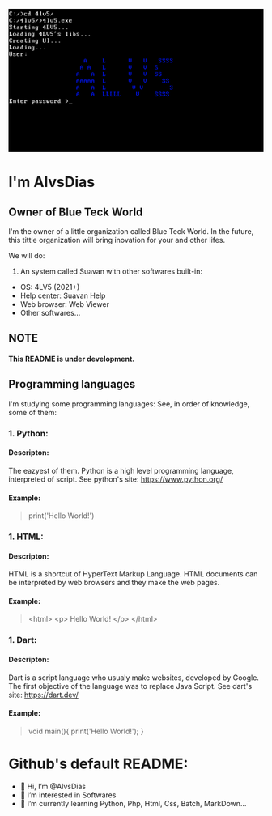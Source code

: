 ![AlvsDiasLOGO](https://github.com/AlvsDias/AlvsDias/blob/main/AlvsDiasLOGO.png?raw=true)

# I'm AlvsDias

## Owner of Blue Teck World

I'm the owner of a little organization called Blue Teck World. In the future, this tittle organization will bring inovation for your and other lifes.

We will do:

1. An system called Suavan with other softwares built-in:

- OS: 4LV5 (2021+)
- Help center: Suavan Help
- Web browser: Web Viewer
- Other softwares...

## NOTE

#### **This README is under development.**

## Programming languages

I'm studying some programming languages: See, in order of knowledge, some of them:

### 1. Python:

  #### Descripton:

  The eazyest of them. Python is a high level programming language, interpreted of script. See python's site: https://www.python.org/

  #### Example:
  
 > print('Hello World!')

### 1. HTML:

  #### Descripton:

  HTML is a shortcut of HyperText Markup Language. HTML documents can be interpreted by web browsers and they make the web pages.

  #### Example:
  
 > \<html\>
 >     \<p\>
 >         Hello World!
 >     \</p\>
 > \</html\>

### 1. Dart:

  #### Descripton:

  Dart is a script language who usualy make websites, developed by Google. The first objective of the language was to replace Java Script. See dart's site: https://dart.dev/

  #### Example:
  
 > void main(){
 >     print('Hello World!');
 > }

# Github's default README:

- 👋 Hi, I’m @AlvsDias
- 👀 I’m interested in Softwares
- 🌱 I’m currently learning Python, Php, Html, Css, Batch, MarkDown...
